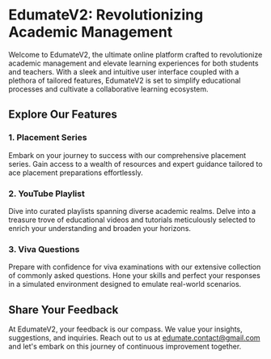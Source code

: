 # EdumateV2: Revolutionizing Academic Management

Welcome to EdumateV2, the ultimate online platform crafted to revolutionize academic management and elevate learning experiences for both students and teachers. With a sleek and intuitive user interface coupled with a plethora of tailored features, EdumateV2 is set to simplify educational processes and cultivate a collaborative learning ecosystem.

## Explore Our Features

### 1. Placement Series

Embark on your journey to success with our comprehensive placement series. Gain access to a wealth of resources and expert guidance tailored to ace placement preparations effortlessly.

### 2. YouTube Playlist

Dive into curated playlists spanning diverse academic realms. Delve into a treasure trove of educational videos and tutorials meticulously selected to enrich your understanding and broaden your horizons.

### 3. Viva Questions

Prepare with confidence for viva examinations with our extensive collection of commonly asked questions. Hone your skills and perfect your responses in a simulated environment designed to emulate real-world scenarios.

## Share Your Feedback

At EdumateV2, your feedback is our compass. We value your insights, suggestions, and inquiries. Reach out to us at [edumate.contact@gmail.com](mailto:edumate.contact@gmail.com) and let's embark on this journey of continuous improvement together.

